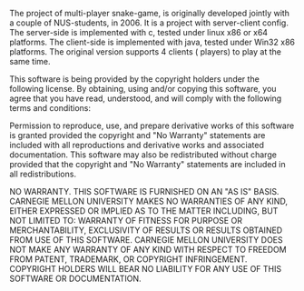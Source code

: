 The project of multi-player snake-game, is originally developed jointly with a couple of NUS-students, in 2006. 
It is a project with server-client config. The server-side is implemented with c, tested under linux x86 or x64 platforms.
The client-side is implemented with java, tested under Win32 x86 platforms. 
The original version supports 4 clients ( players) to play at the same time.

This software is being provided by the copyright holders under the
following license. By obtaining, using and/or copying this software,
you agree that you have read, understood, and will comply with the
following terms and conditions:

Permission to reproduce, use, and prepare derivative works of this
software is granted provided the copyright and "No Warranty" statements
are included with all reproductions and derivative works and associated
documentation. This software may also be redistributed without charge
provided that the copyright and "No Warranty" statements are included
in all redistributions.

NO WARRANTY. THIS SOFTWARE IS FURNISHED ON AN "AS IS" BASIS.
CARNEGIE MELLON UNIVERSITY MAKES NO WARRANTIES OF ANY KIND, EITHER
EXPRESSED OR IMPLIED AS TO THE MATTER INCLUDING, BUT NOT LIMITED
TO: WARRANTY OF FITNESS FOR PURPOSE OR MERCHANTABILITY, EXCLUSIVITY
OF RESULTS OR RESULTS OBTAINED FROM USE OF THIS SOFTWARE. CARNEGIE
MELLON UNIVERSITY DOES NOT MAKE ANY WARRANTY OF ANY KIND WITH RESPECT
TO FREEDOM FROM PATENT, TRADEMARK, OR COPYRIGHT INFRINGEMENT.
COPYRIGHT HOLDERS WILL BEAR NO LIABILITY FOR ANY USE OF THIS SOFTWARE
OR DOCUMENTATION.

